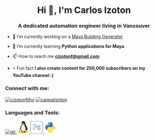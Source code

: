 <h1 align="center">Hi 👋, I'm Carlos Izoton</h1>
<h3 align="center">A dedicated automation engineer living in Vancouver</h3>

- 🔭 I’m currently working on a [Maya Building Generator]([https://github.com/caiqueizoton/maya-building-generator])

- 🌱 I’m currently learning **Python applications for Maya**

- 📫 How to reach me **cizotonf@gmail.com**

- ⚡ Fun fact **I also create content for 250,000 subscribers on my YouTube channel :)**

<h3 align="left">Connect with me:</h3>
<p align="left">
<a href="https://linkedin.com/in/cizotonfilho" target="blank"><img align="center" src="https://raw.githubusercontent.com/rahuldkjain/github-profile-readme-generator/master/src/images/icons/Social/linked-in-alt.svg" alt="cizotonfilho" height="30" width="40" /></a>
<a href="https://www.youtube.com/c/caiqueizoton" target="blank"><img align="center" src="https://raw.githubusercontent.com/rahuldkjain/github-profile-readme-generator/master/src/images/icons/Social/youtube.svg" alt="caiqueizoton" height="30" width="40" /></a>
</p>

<h3 align="left">Languages and Tools:</h3>
<p align="left"> <a href="https://git-scm.com/" target="_blank" rel="noreferrer"> <img src="https://www.vectorlogo.zone/logos/git-scm/git-scm-icon.svg" alt="git" width="40" height="40"/> </a> <a href="https://www.linux.org/" target="_blank" rel="noreferrer"> <img src="https://raw.githubusercontent.com/devicons/devicon/master/icons/linux/linux-original.svg" alt="linux" width="40" height="40"/> </a> <a href="https://www.photoshop.com/en" target="_blank" rel="noreferrer"> <img src="https://raw.githubusercontent.com/devicons/devicon/master/icons/photoshop/photoshop-line.svg" alt="photoshop" width="40" height="40"/> </a> <a href="https://www.python.org" target="_blank" rel="noreferrer"> <img src="https://raw.githubusercontent.com/devicons/devicon/master/icons/python/python-original.svg" alt="python" width="40" height="40"/> </a> </p>
